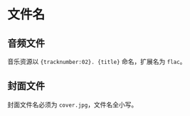 # 文件名

## 音频文件

音乐资源以 `{tracknumber:02}. {title}` 命名，扩展名为 `flac`。

## 封面文件

封面文件名必须为 `cover.jpg`，文件名全小写。
